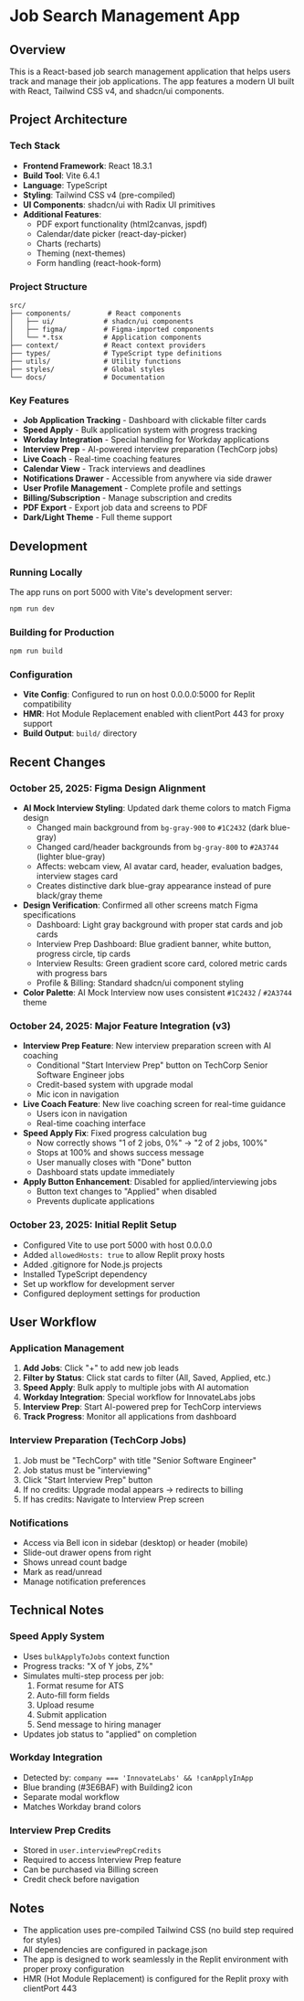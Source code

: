 # Job Search Management App

## Overview
This is a React-based job search management application that helps users track and manage their job applications. The app features a modern UI built with React, Tailwind CSS v4, and shadcn/ui components.

## Project Architecture

### Tech Stack
- **Frontend Framework**: React 18.3.1
- **Build Tool**: Vite 6.4.1
- **Language**: TypeScript
- **Styling**: Tailwind CSS v4 (pre-compiled)
- **UI Components**: shadcn/ui with Radix UI primitives
- **Additional Features**: 
  - PDF export functionality (html2canvas, jspdf)
  - Calendar/date picker (react-day-picker)
  - Charts (recharts)
  - Theming (next-themes)
  - Form handling (react-hook-form)

### Project Structure
```
src/
├── components/         # React components
│   ├── ui/            # shadcn/ui components
│   ├── figma/         # Figma-imported components
│   └── *.tsx          # Application components
├── context/           # React context providers
├── types/             # TypeScript type definitions
├── utils/             # Utility functions
├── styles/            # Global styles
└── docs/              # Documentation
```

### Key Features
- **Job Application Tracking** - Dashboard with clickable filter cards
- **Speed Apply** - Bulk application system with progress tracking
- **Workday Integration** - Special handling for Workday applications
- **Interview Prep** - AI-powered interview preparation (TechCorp jobs)
- **Live Coach** - Real-time coaching features
- **Calendar View** - Track interviews and deadlines
- **Notifications Drawer** - Accessible from anywhere via side drawer
- **User Profile Management** - Complete profile and settings
- **Billing/Subscription** - Manage subscription and credits
- **PDF Export** - Export job data and screens to PDF
- **Dark/Light Theme** - Full theme support

## Development

### Running Locally
The app runs on port 5000 with Vite's development server:
```bash
npm run dev
```

### Building for Production
```bash
npm run build
```

### Configuration
- **Vite Config**: Configured to run on host 0.0.0.0:5000 for Replit compatibility
- **HMR**: Hot Module Replacement enabled with clientPort 443 for proxy support
- **Build Output**: `build/` directory

## Recent Changes

### October 25, 2025: Figma Design Alignment
- **AI Mock Interview Styling**: Updated dark theme colors to match Figma design
  - Changed main background from `bg-gray-900` to `#1C2432` (dark blue-gray)
  - Changed card/header backgrounds from `bg-gray-800` to `#2A3744` (lighter blue-gray)
  - Affects: webcam view, AI avatar card, header, evaluation badges, interview stages card
  - Creates distinctive dark blue-gray appearance instead of pure black/gray theme
- **Design Verification**: Confirmed all other screens match Figma specifications
  - Dashboard: Light gray background with proper stat cards and job cards
  - Interview Prep Dashboard: Blue gradient banner, white button, progress circle, tip cards
  - Interview Results: Green gradient score card, colored metric cards with progress bars
  - Profile & Billing: Standard shadcn/ui component styling
- **Color Palette**: AI Mock Interview now uses consistent `#1C2432` / `#2A3744` theme

### October 24, 2025: Major Feature Integration (v3)
- **Interview Prep Feature**: New interview preparation screen with AI coaching
  - Conditional "Start Interview Prep" button on TechCorp Senior Software Engineer jobs
  - Credit-based system with upgrade modal
  - Mic icon in navigation
- **Live Coach Feature**: New live coaching screen for real-time guidance
  - Users icon in navigation
  - Real-time coaching interface
- **Speed Apply Fix**: Fixed progress calculation bug
  - Now correctly shows "1 of 2 jobs, 0%" → "2 of 2 jobs, 100%"
  - Stops at 100% and shows success message
  - User manually closes with "Done" button
  - Dashboard stats update immediately
- **Apply Button Enhancement**: Disabled for applied/interviewing jobs
  - Button text changes to "Applied" when disabled
  - Prevents duplicate applications

### October 23, 2025: Initial Replit Setup
- Configured Vite to use port 5000 with host 0.0.0.0
- Added `allowedHosts: true` to allow Replit proxy hosts
- Added .gitignore for Node.js projects
- Installed TypeScript dependency
- Set up workflow for development server
- Configured deployment settings for production

## User Workflow

### Application Management
1. **Add Jobs**: Click "+" to add new job leads
2. **Filter by Status**: Click stat cards to filter (All, Saved, Applied, etc.)
3. **Speed Apply**: Bulk apply to multiple jobs with AI automation
4. **Workday Integration**: Special workflow for InnovateLabs jobs
5. **Interview Prep**: Start AI-powered prep for TechCorp interviews
6. **Track Progress**: Monitor all applications from dashboard

### Interview Preparation (TechCorp Jobs)
1. Job must be "TechCorp" with title "Senior Software Engineer"
2. Job status must be "interviewing"
3. Click "Start Interview Prep" button
4. If no credits: Upgrade modal appears → redirects to billing
5. If has credits: Navigate to Interview Prep screen

### Notifications
- Access via Bell icon in sidebar (desktop) or header (mobile)
- Slide-out drawer opens from right
- Shows unread count badge
- Mark as read/unread
- Manage notification preferences

## Technical Notes

### Speed Apply System
- Uses `bulkApplyToJobs` context function
- Progress tracks: "X of Y jobs, Z%"
- Simulates multi-step process per job:
  1. Format resume for ATS
  2. Auto-fill form fields
  3. Upload resume
  4. Submit application
  5. Send message to hiring manager
- Updates job status to "applied" on completion

### Workday Integration
- Detected by: `company === 'InnovateLabs' && !canApplyInApp`
- Blue branding (#3E6BAF) with Building2 icon
- Separate modal workflow
- Matches Workday brand colors

### Interview Prep Credits
- Stored in `user.interviewPrepCredits`
- Required to access Interview Prep feature
- Can be purchased via Billing screen
- Credit check before navigation

## Notes
- The application uses pre-compiled Tailwind CSS (no build step required for styles)
- All dependencies are configured in package.json
- The app is designed to work seamlessly in the Replit environment with proper proxy configuration
- HMR (Hot Module Replacement) is configured for the Replit proxy with clientPort 443

